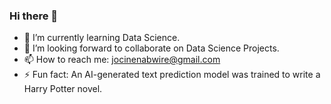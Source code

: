 ### Hi there 👋
- 🌱 I’m currently learning Data Science.
- 👯 I’m looking forward to collaborate on Data Science Projects.
- 📫 How to reach me: jocinenabwire@gmail.com
- ⚡ Fun fact: An AI-generated text prediction model was trained to write a Harry Potter novel.

<!--
**jocinenabwire/jocinenabwire** is a ✨ _special_ ✨ repository because its `README.md` (this file) appears on your GitHub profile.

Here are some ideas to get you started:

- 🔭 I’m currently working on ...
- 🌱 I’m currently learning Data Science.
- 👯 I’m looking forward to collaborate on Data Science Projects.
- 💬 Ask me about ...
- 📫 How to reach me: jocinenabwire@gmail.com
- 😄 Pronouns: ...
- ⚡ Fun fact: ...
-->
